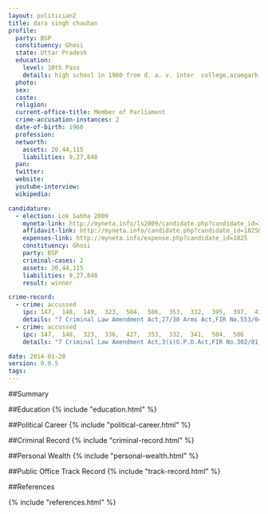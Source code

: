 ```yaml
---
layout: politician2
title: dara singh chauhan
profile: 
  party: BSP
  constituency: Ghosi
  state: Uttar Pradesh
  education: 
    level: 10th Pass
    details: high school in 1980 from d. a. v. inter  college,azamgarh,u p board
  photo: 
  sex: 
  caste: 
  religion: 
  current-office-title: Member of Parliament
  crime-accusation-instances: 2
  date-of-birth: 1960
  profession: 
  networth: 
    assets: 20,44,115
    liabilities: 9,27,848
  pan: 
  twitter: 
  website: 
  youtube-interview: 
  wikipedia: 

candidature: 
  - election: Lok Sabha 2009
    myneta-link: http://myneta.info/ls2009/candidate.php?candidate_id=1825
    affidavit-link: http://myneta.info/candidate.php?candidate_id=1825&scan=original
    expenses-link: http://myneta.info/expense.php?candidate_id=1825
    constituency: Ghosi 
    party: BSP
    criminal-cases: 2
    assets: 20,44,115
    liabilities: 9,27,848
    result: winner 

crime-record: 
  - crime: accussed
    ipc: 147,  148,  149,  323,  504,  506,  353,  332,  395,  397,  412
    details: "7 Criminal Law Amendment Act,27/30 Arms Act,FIR No.553/04,FTC III,ST No.117/04" 
  - crime: accussed
    ipc: 147,  148,  323,  336,  427,  353,  332,  341,  504,  506
    details: "7 Criminal Law Amendment Act,3(i)G.P.D.Act,FIR No.302/01,ACJ (III),Azamgarh,Case No.1212/06" 

date: 2014-01-28
version: 0.0.5
tags: 
---
```

##Summary


##Education
{% include "education.html" %}


##Political Career
{% include "political-career.html" %}


##Criminal Record
{% include "criminal-record.html" %}


##Personal Wealth
{% include "personal-wealth.html" %}


##Public Office Track Record
{% include "track-record.html" %}


##References


{% include "references.html" %}